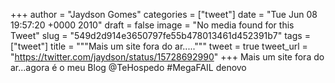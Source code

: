 
+++
author = "Jaydson Gomes"
categories = ["tweet"]
date = "Tue Jun 08 19:57:20 +0000 2010"
draft = false
image = "No media found for this Tweet"
slug = "549d2d914e3650797fe55b478013461d452391b7"
tags = ["tweet"]
title = """Mais um site fora do ar....."""
tweet = true
tweet_url = "https://twitter.com/jaydson/status/15728692990"
+++
Mais um site fora do ar...agora é o meu Blog @TeHospedo #MegaFAIL denovo
